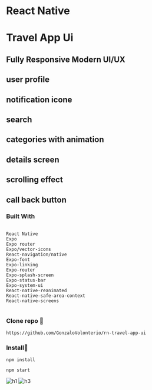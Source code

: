 # React Native

# Travel App Ui

## Fully Responsive Modern UI/UX  
## user profile
## notification icone
## search
## categories with animation
## details screen
## scrolling effect 
## call back button


### Built With

```

React Native
Expo 
Expo router
Expo/vector-icons
React-navigation/native
Expo-font
Expo-linking
Expo-router
Expo-splash-screen
Expo-status-bar
Expo-system-ui
React-native-reanimated
React-native-safe-area-context
React-native-screens


```

### Clone repo 🔧

```
https://github.com/GonzaloVolonterio/rn-travel-app-ui
```
### Install🔧

```
npm install

npm start

```


![h1](https://github.com/GonzaloVolonterio/rn-travel-app-ui/assets/64506662/51dae372-6c79-4ae2-8d72-bfe3e49e7d20) ![h3](https://github.com/GonzaloVolonterio/rn-travel-app-ui/assets/64506662/c4ca03ea-2dc2-4af1-a659-9f4832f079eb)

